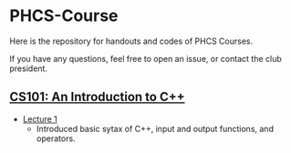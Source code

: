 # PHCS-Course
Here is the repository for handouts and codes of PHCS Courses.

If you have any questions, feel free to open an issue, or contact the club president.
## [CS101: An Introduction to C++](https://github.com/WilliamLi0623/PHCS-Course/tree/main/CS101)
- [Lecture 1](https://github.com/WilliamLi0623/PHCS-Course/tree/51cfcafa1f1a38e21ac9fc2406f83c1dd63dc10a/CS101/Lecture%201)
  - Introduced basic sytax of C++, input and output functions, and operators.
